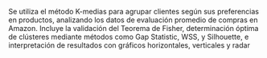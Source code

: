 Se utiliza el método K-medias para agrupar clientes según sus preferencias en productos, analizando los datos de evaluación promedio de compras en Amazon. Incluye la validación del Teorema de Fisher, determinación óptima de clústeres mediante métodos como Gap Statistic, WSS, y Silhouette, e interpretación de resultados con gráficos horizontales, verticales y radar

